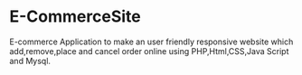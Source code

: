 # E-CommerceSite

E-commerce Application to make an user friendly responsive website which add,remove,place and cancel order online using PHP,Html,CSS,Java Script and Mysql.
